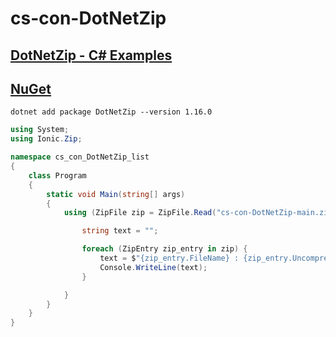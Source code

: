 # cs-con-DotNetZip

## [DotNetZip - C# Examples](https://documentation.help/DotNetZip/CSharp.htm)

## [NuGet](https://www.nuget.org/packages/DotNetZip/)
```
dotnet add package DotNetZip --version 1.16.0
```

```cs
using System;
using Ionic.Zip;

namespace cs_con_DotNetZip_list
{
    class Program
    {
        static void Main(string[] args)
        {
            using (ZipFile zip = ZipFile.Read("cs-con-DotNetZip-main.zip")) {

                string text = "";

                foreach (ZipEntry zip_entry in zip) {
                    text = $"{zip_entry.FileName} : {zip_entry.UncompressedSize} : {zip_entry.CompressedSize}";
                    Console.WriteLine(text);
                }

            }
        }
    }
}
```
